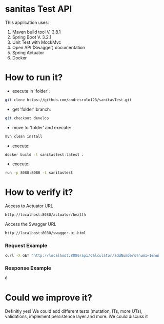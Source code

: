 # sanitas Test API
This application uses:
1. Maven build tool V. 3.8.1
2. Spring Boot V. 3.2.1
3. Unit Test with MockMvc
4. Open API (Swagger) documentation
5. Spring Actuator
6. Docker

# How to run it?

- execute in 'folder': 
```bash
git clone https://github.com/andresrolo123/sanitasTest.git 
```
- get 'folder' branch:
```bash
git checkout develop
```
- move to 'folder' and execute: 
```bash
mvn clean install
```
- execute: 
```bash
docker build -t sanitastest:latest .
```
- execute: 
```bash
run -p 8080:8080 -t sanitastest
```
# How to verify it?

Access to Actuator URL
```bash
http://localhost:8080/actuator/health
```
Access the Swagger URL
```bash
http://localhost:8080/swagger-ui.html
```
### Request Example
```bash
curl -X GET "http://localhost:8080/api/calculator/addNumbers?num1=1&num2=5" -H "accept: */*"
```
### Response Example
```bash
6
```

# Could we improve it?
Definitly yes! We could add different tests (mutation, ITs, more UTs), validations, implement persistence layer and more. We could discuss it

